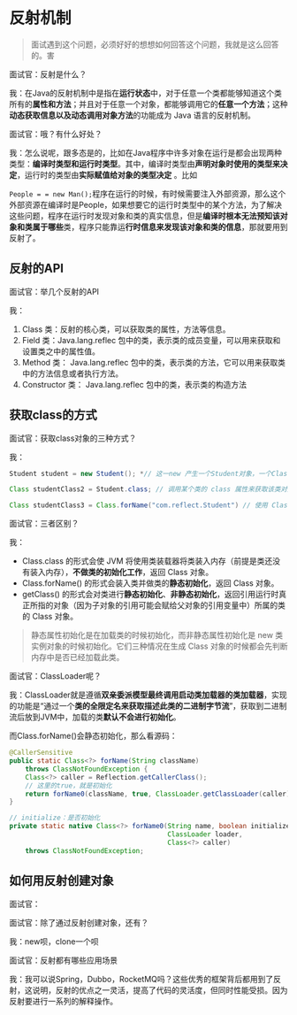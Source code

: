 # 反射机制

> 面试遇到这个问题，必须好好的想想如何回答这个问题，我就是这么回答的。害

面试官：反射是什么？

我：在Java的反射机制中是指在**运行状态**中，对于任意一个类都能够知道这个类所有的**属性和方法**；并且对于任意一个对象，都能够调用它的**任意一个方法**；这种**动态获取信息以及动态调用对象方法**的功能成为 Java 语言的反射机制。

面试官：哦？有什么好处？

我：怎么说呢，跟多态是的，比如在Java程序中许多对象在运行是都会出现两种类型：**编译时类型和运行时类型**。其中，编译时类型由**声明对象时使用的类型来决定**，运行时的类型由**实际赋值给对象的类型决定** 。比如

`People = = new Man();`程序在运行的时候，有时候需要注入外部资源，那么这个外部资源在编译时是People，如果想要它的运行时类型中的某个方法，为了解决这些问题，程序在运行时发现对象和类的真实信息，但是**编译时根本无法预知该对象和类属于哪些**类，程序只能靠运**行时信息来发现该对象和类的信息**，那就要用到反射了。

## 反射的API

面试官：举几个反射的API

我：

1.  Class 类：反射的核心类，可以获取类的属性，方法等信息。
2.  Field 类：Java.lang.reflec 包中的类，表示类的成员变量，可以用来获取和设置类之中的属性值。
3.  Method 类： Java.lang.reflec 包中的类，表示类的方法，它可以用来获取类中的方法信息或者执行方法。
4.  Constructor 类： Java.lang.reflec 包中的类，表示类的构造方法

## 获取class的方式

面试官：获取class对象的三种方式？

我：

```java
Student student = new Student(); *// 这一new 产生一个Student对象，一个Class对象。*

Class studentClass2 = Student.class; // 调用某个类的 class 属性来获取该类对应的 Class 对象

Class studentClass3 = Class.forName("com.reflect.Student") // 使用 Class 类中的 forName() 静态方法 ( 最安全 / 性能最好 )

```

面试官：三者区别？

我：

- Class.class 的形式会使 JVM 将使用类装载器将类装入内存（前提是类还没有装入内存），**不做类的初始化工作**，返回 Class 对象。
- Class.forName() 的形式会装入类并做类的**静态初始化**，返回 Class 对象。
- getClass() 的形式会对类进行**静态初始化**、**非静态初始化**，返回引用运行时真正所指的对象（因为子对象的引用可能会赋给父对象的引用变量中）所属的类的 Class 对象。

> 静态属性初始化是在加载类的时候初始化，而非静态属性初始化是 new 类实例对象的时候初始化。它们三种情况在生成 Class 对象的时候都会先判断内存中是否已经加载此类。

面试官：ClassLoader呢？

我：ClassLoader就是遵循**双亲委派模型最终调用启动类加载器的类加载器**，实现的功能是“通过一个**类的全限定名来获取描述此类的二进制字节流**”，获取到二进制流后放到JVM中，加载的类**默认不会进行初始化**。

而Class.forName()会静态初始化，那么看源码：

```java
@CallerSensitive
public static Class<?> forName(String className)
    throws ClassNotFoundException {
    Class<?> caller = Reflection.getCallerClass();
    // 这里的true，就是初始化
    return forName0(className, true, ClassLoader.getClassLoader(caller), caller);
}

// initialize：是否初始化
private static native Class<?> forName0(String name, boolean initialize,
                                        ClassLoader loader,
                                        Class<?> caller)
    throws ClassNotFoundException;
```

## 如何用反射创建对象

面试官：

面试官：除了通过反射创建对象，还有？

我：new呗，clone一个呗

面试官：反射都有哪些应用场景

我：我可以说Spring，Dubbo，RocketMQ吗？这些优秀的框架背后都用到了反射，这说明，反射的优点之一灵活，提高了代码的灵活度，但同时性能受损。因为反射要进行一系列的解释操作。

